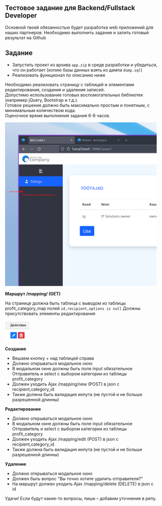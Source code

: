 Тестовое задание для Backend/Fullstack Developer
---

Основной твоей обязанностью будет разработка web приложений для наших партнеров.
Необходимо выполнить задание и залить готовый результат на Github

##
Задание
---

- Запустить проект из архива `app.zip` в среде разработки и убедиться, что он работает (копию базы данных взять из дампа `dump.sql`)
- Реализовать функционал по описанию ниже

Необходимо реализовать страницу с таблицей и элементами редактирования, создания и удаления записей.  
Допустимо использование готовых воспомогательных библиотек (например jQuery, Bootstrap и т.д.).  
Готовое решение должно быть максимально простым и понятным, с минимальным количеством кода.  
Оценочное время выполнения задания 6-8 часов.

![](test1.png?raw=true)


**Маршрут /mapping/ (GET)**

На странице должна быть таблица с выводом из таблицы profit_category_map полей ```id,recipient,options is null``` Должны присутствовать элементы редактирования

![](test2.png?raw=true)


**Cоздание** 
- Вешаем кнопку + над таблицей справа 
- Должно открываться модальное окно
- В модальном окне должны быть поле input обязательное Отправитель и select с выбором категории из таблицы  profit_category
- Должен уходить Ajax  /mapping/new (POST) в json c recipient,category_id
- Также должна быть валидация инпута (не пустой и не больше разрешенной длинны)

**Редактирование**
- Должно открываться модальное окно
- В модальном окне должны быть поле input обязательное Отправитель и select с выбором категории из таблицы  profit_category
- Должен уходить Ajax  /mapping/edit (POST) в json c recipient,category_id
- Также должна быть валидация инпута (не пустой и не больше разрешенной длинны)

**Удаление**
- Должно открываться модальное окно
- Должен быть вопрос "Вы точно хотите удалить отправителя?"
- На маршрут должен уходить Ajax /mapping/delete (DELETE) в json c id


Удачи! Если будут какие-то вопросы, пиши – добавим уточнения в репу.
